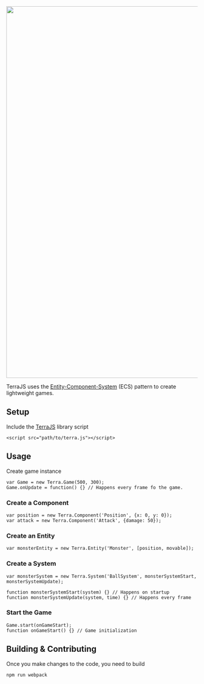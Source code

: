 <img src="http://projects.ritter.co.za/storage/TerraJS_banner.jpg" width="980">

TerraJS uses the [Entity-Component-System](https://en.wikipedia.org/wiki/Entity%E2%80%93component%E2%80%93system) (ECS) pattern to create lightweight games.

<!--**Entity** - This is essentially an 'object' or thing within your game's world. (Enemy, Bullets, etc)-->
<!--**Component** - Components are attached to Entities and provide a lego-like approach to assigning behavior to an  Entity. (Health, Position, etc)-->
<!--**System** - This is where you logic will live. A System will control all Entities that pertain to itself. (BulletSystem, EnemySystem, etc)-->

## Setup
Include the [TerraJS](https://raw.githubusercontent.com/RodRitter/TerraJS/master/dist/terra.js) library script
```
<script src="path/to/terra.js"></script>
```

## Usage
Create game instance
```
var Game = new Terra.Game(500, 300);
Game.onUpdate = function() {} // Happens every frame fo the game.
```

### Create a Component
```
var position = new Terra.Component('Position', {x: 0, y: 0});
var attack = new Terra.Component('Attack', {damage: 50});
```

### Create an Entity
```
var monsterEntity = new Terra.Entity('Monster', [position, movable]);
```

### Create a System
```
var monsterSystem = new Terra.System('BallSystem', monsterSystemStart, monsterSystemUpdate);

function monsterSystemStart(system) {} // Happens on startup
function monsterSystemUpdate(system, time) {} // Happens every frame
```

### Start the Game
```
Game.start(onGameStart);
function onGameStart() {} // Game initialization
```

## Building & Contributing
Once you make changes to the code, you need to build
```
npm run webpack
```
